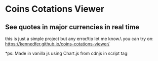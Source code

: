 # Coins Cotations Viewer
## See quotes in major currencies in real time
this is just a simple project but any error/tip let me know.\\
you can try on: https://kennedfer.github.io/coins-cotations-viewer/

*ps: Made in vanilla js using Chart.js from cdnjs in script tag
